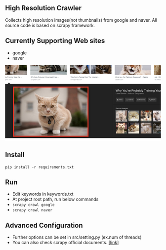 ## High Resolution Crawler
Collects high resolution images(not thumbnails) from google and naver.
All source code is based on scrapy framework.

## Currently Supporting Web sites
- google
- naver

![intro](./assets/intro.png)  
## Install
`pip install -r requirements.txt`

## Run
- Edit keywords in keywords.txt  
- At project root path, run below commands
- `scrapy crawl google`
- `scrapy crawl naver`

## Advanced Configuration
- Further options can be set in src/setting.py (ex.num of threads) 
- You can also check scrapy official documents. [[link]](https://docs.scrapy.org/en/latest/topics/settings.html)
